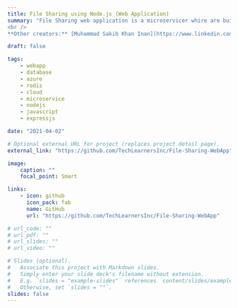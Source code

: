 ```yaml
---
title: File Sharing using Node.js (Web Application)
summary: "File Sharing web application is a microservicer whire are built using Node.js and also Azure Function, Azure Blob Storage, and Redis.
<br />
**Other creators:** [Muhammad Sakib Khan Inan](https://www.linkedin.com/in/skinan/)"

draft: false

tags:
    - webapp
    - database
    - azure
    - redis
    - cloud
    - microservice
    - nodejs
    - javascript
    - expressjs

date: "2021-04-02"

# Optional external URL for project (replaces project detail page).
external_link: "https://github.com/TechLearnersInc/File-Sharing-WebApp"

image:
    caption: ""
    focal_point: Smart

links:
    - icon: github
      icon_pack: fab
      name: GitHub
      url: "https://github.com/TechLearnersInc/File-Sharing-WebApp"

# url_code: ""
# url_pdf: ""
# url_slides: ""
# url_video: ""

# Slides (optional).
#   Associate this project with Markdown slides.
#   Simply enter your slide deck's filename without extension.
#   E.g. `slides = "example-slides"` references `content/slides/example-slides.md`.
#   Otherwise, set `slides = ""`.
slides: false
---
```

